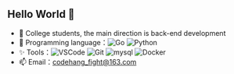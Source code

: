 ## Hello World 👋
- 🧐 College students, the main direction is back-end development
- 🚀 Programming language：![Go](https://img.shields.io/badge/Go-00ADD8.svg?logo=go&logoColor=white) ![Python](https://img.shields.io/badge/Python-14354C.svg?logo=python&logoColor=white)
- ✨ Tools：![VSCode](https://img.shields.io/badge/VSCode-007ACC?logo=visual-studio-code&logoColor=white) ![Git](https://img.shields.io/badge/Git-black?logo=git) ![mysql](https://img.shields.io/badge/mysql-00000f.svg?logo=mysql&logoColor=white) ![Docker](https://img.shields.io/badge/Docker-2496ED?logo=docker&logoColor=white)
- 📫 Email：codehang_fight@163.com

